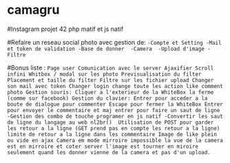 # camagru
#Instagram projet 42 php matif et js natif

#Refaire un reseau social photo avec gestion de:
` -Compte et Setting
 -Mail et token de validation
 -Base de donner 
 -Camera 
 -Upload d'image
 -Filtre `

#Bonus liste : 
`Page user
Comunication avec le server Ajaxifier
Scroll infini
Whitbox / modal sur les photo
Previsualisation du filter
Placement et taille du filter
Filtre sur les fichier upload
Changer son mail avec token
Changer login change toute les action like comment photo
Gestion souris:
	Cliquer a l'exterieur de la WhiteBox la ferme (comme sur facebook)
Gestion du clavier:
	Entrer pour acceder a la boute de dialogue pour commenter
	Escape pour fermer la WhiteBox
	Entrer pour envoyer le commentaire et maj entrer pour faire un saut de ligne
		-Gestion des combo de touche programer en js natif
		-Convertir les saut de ligne du langage au web nl2br() 
		Utilisation de POST pour garder les retour a la ligne (GET prend pas en compte les retour a la ligne)
		limite de retour a la ligne dans les commentaire
Image de like plein ou vide en ajax
Camera em mode mirroire impossible la vue de la camera est en mirroire et coter server l'image est tourner en miroire 
seulement quand les donner vienne de la camera et pas d'un upload.`
